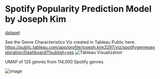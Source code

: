 # Spotify Popularity Prediction Model by Joseph Kim 
[dataset](https://www.kaggle.com/datasets/maharshipandya/-spotify-tracks-dataset)

See the Genre Characteristics Viz created in Tableau Public here: https://public.tableau.com/app/profile/joseph.kim3297/viz/spotifygenresexploration/Dashboard1?publish=yes
![Tableau Visualization](https://github.com/joseph-kim-cs/Spotify-Popularity-Prediction-Model/assets/112025275/f8822bab-cc88-4624-b604-f2dfaeaa5bfc)

UMAP of 125 genres from 114,000 Spotify genres. 

![image](https://github.com/joseph-kim-cs/Spotify-Popularity-Prediction-Model/assets/112025275/8cfe0549-9203-4299-8389-6c4506a564a4)
